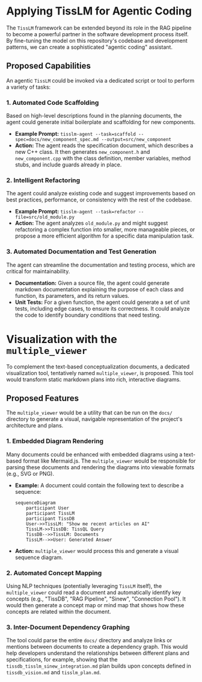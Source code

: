 # Applying TissLM for Agentic Coding

The `TissLM` framework can be extended beyond its role in the RAG pipeline to become a powerful partner in the software development process itself. By fine-tuning the model on this repository's codebase and development patterns, we can create a sophisticated "agentic coding" assistant.

## Proposed Capabilities

An agentic `TissLM` could be invoked via a dedicated script or tool to perform a variety of tasks:

### 1. Automated Code Scaffolding
Based on high-level descriptions found in the planning documents, the agent could generate initial boilerplate and scaffolding for new components.

*   **Example Prompt:** `tisslm-agent --task=scaffold --spec=docs/new_component_spec.md --output=src/new_component`
*   **Action:** The agent reads the specification document, which describes a new C++ class. It then generates `new_component.h` and `new_component.cpp` with the class definition, member variables, method stubs, and include guards already in place.

### 2. Intelligent Refactoring
The agent could analyze existing code and suggest improvements based on best practices, performance, or consistency with the rest of the codebase.

*   **Example Prompt:** `tisslm-agent --task=refactor --file=src/old_module.py`
*   **Action:** The agent analyzes `old_module.py` and might suggest refactoring a complex function into smaller, more manageable pieces, or propose a more efficient algorithm for a specific data manipulation task.

### 3. Automated Documentation and Test Generation
The agent can streamline the documentation and testing process, which are critical for maintainability.

*   **Documentation:** Given a source file, the agent could generate markdown documentation explaining the purpose of each class and function, its parameters, and its return values.
*   **Unit Tests:** For a given function, the agent could generate a set of unit tests, including edge cases, to ensure its correctness. It could analyze the code to identify boundary conditions that need testing.

# Visualization with the `multiple_viewer`

To complement the text-based conceptualization documents, a dedicated visualization tool, tentatively named `multiple_viewer`, is proposed. This tool would transform static markdown plans into rich, interactive diagrams.

## Proposed Features

The `multiple_viewer` would be a utility that can be run on the `docs/` directory to generate a visual, navigable representation of the project's architecture and plans.

### 1. Embedded Diagram Rendering
Many documents could be enhanced with embedded diagrams using a text-based format like Mermaid.js. The `multiple_viewer` would be responsible for parsing these documents and rendering the diagrams into viewable formats (e.g., SVG or PNG).

*   **Example:** A document could contain the following text to describe a sequence:
    ```mermaid
    sequenceDiagram
        participant User
        participant TissLM
        participant TissDB
        User->>TissLM: "Show me recent articles on AI"
        TissLM->>TissDB: TissQL Query
        TissDB-->>TissLM: Documents
        TissLM-->>User: Generated Answer
    ```
*   **Action:** `multiple_viewer` would process this and generate a visual sequence diagram.

### 2. Automated Concept Mapping
Using NLP techniques (potentially leveraging `TissLM` itself), the `multiple_viewer` could read a document and automatically identify key concepts (e.g., "TissDB", "RAG Pipeline", "Sinew", "Connection Pool"). It would then generate a concept map or mind map that shows how these concepts are related within the document.

### 3. Inter-Document Dependency Graphing
The tool could parse the entire `docs/` directory and analyze links or mentions between documents to create a dependency graph. This would help developers understand the relationships between different plans and specifications, for example, showing that the `tissdb_tisslm_sinew_integration.md` plan builds upon concepts defined in `tissdb_vision.md` and `tisslm_plan.md`.
